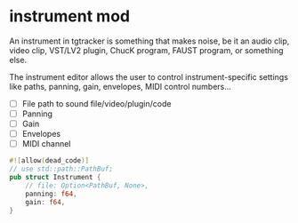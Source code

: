 # instrument mod

An instrument in tgtracker is something that makes noise, be it an audio clip, video clip, VST/LV2 plugin, ChucK program, FAUST program, or something else.

The instrument editor allows the user to control instrument-specific settings like paths, panning, gain, envelopes, MIDI control numbers...

- [ ] File path to sound file/video/plugin/code
- [ ] Panning
- [ ] Gain
- [ ] Envelopes
- [ ] MIDI channel

```rust
#![allow(dead_code)]
// use std::path::PathBuf;
pub struct Instrument {
    // file: Option<PathBuf, None>,
    panning: f64,
    gain: f64,
}
```